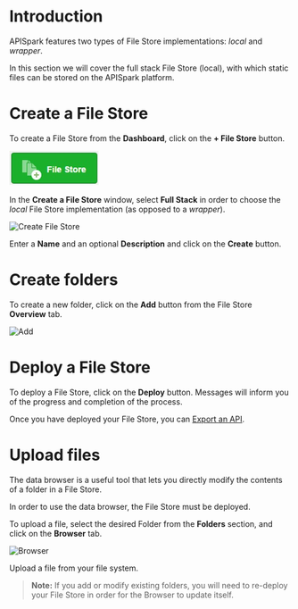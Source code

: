 
# Introduction

APISpark features two types of File Store implementations: *local* and *wrapper*.

In this section we will cover the full stack File Store (local), with which static files can be stored on the APISpark platform.

# Create a File Store

To create a File Store from the **Dashboard**, click on the **+ File Store** button.

![+File Store](images/file-store.jpg "+File Store")

In the **Create a File Store** window, select **Full Stack** in order to choose the *local* File Store implementation (as opposed to a *wrapper*).

![Create File Store](images/create-file-store.jpg "Create File Store")

Enter a **Name** and an optional **Description** and click on the **Create** button.

# Create folders

To create a new folder, click on the **Add** button from the File Store **Overview** tab.

![Add](images/add-folder.jpg "Add")

# Deploy a File Store

To deploy a File Store, click on the **Deploy** button. Messages will inform you of the progress and completion of the process.

Once you have deployed your File Store, you can [Export an API](technical-resources/apispark/guide/create/overview "Export an API").

# Upload files

The data browser is a useful tool that lets you directly modify the contents of a folder in a File Store.

In order to use the data browser, the File Store must be deployed.

To upload a file, select the desired Folder from the **Folders** section, and  click on the **Browser** tab.

![Browser](images/browser-tab.jpg "Browser")

Upload a file from your file system.



 > **Note:** If you add or modify existing folders, you will need to re-deploy your File Store in order for the Browser to update itself.
